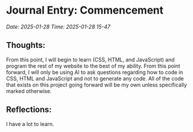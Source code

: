 # Journal Entry: Commencement
*Date: 2025-01-28*
*Time: 2025-01-28 15-47*

## Thoughts:
From this point, I will begin to learn (CSS, HTML, and JavaScript) and program the rest of my website to the best of my ability. From this point forward, I will only be using AI to ask questions regarding how to code in CSS, HTML and JavaScript and not to generate any code. All of the code that exists on this project going forward will be my own unless specifically marked otherwise.

## Reflections:
I have a lot to learn.